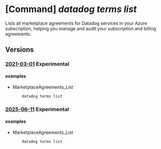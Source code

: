 # [Command] _datadog terms list_

Lists all marketplace agreements for Datadog services in your Azure subscription, helping you manage and audit your subscription and billing agreements.

## Versions

### [2021-03-01](/Resources/mgmt-plane/L3N1YnNjcmlwdGlvbnMve30vcHJvdmlkZXJzL21pY3Jvc29mdC5kYXRhZG9nL2FncmVlbWVudHM=/2021-03-01.xml) **Experimental**

<!-- mgmt-plane /subscriptions/{}/providers/microsoft.datadog/agreements 2021-03-01 -->

#### examples

- MarketplaceAgreements_List
    ```bash
        datadog terms list
    ```

### [2025-06-11](/Resources/mgmt-plane/L3N1YnNjcmlwdGlvbnMve30vcHJvdmlkZXJzL21pY3Jvc29mdC5kYXRhZG9nL2FncmVlbWVudHM=/2025-06-11.xml) **Experimental**

<!-- mgmt-plane /subscriptions/{}/providers/microsoft.datadog/agreements 2025-06-11 -->

#### examples

- MarketplaceAgreements_List
    ```bash
        datadog terms list
    ```
